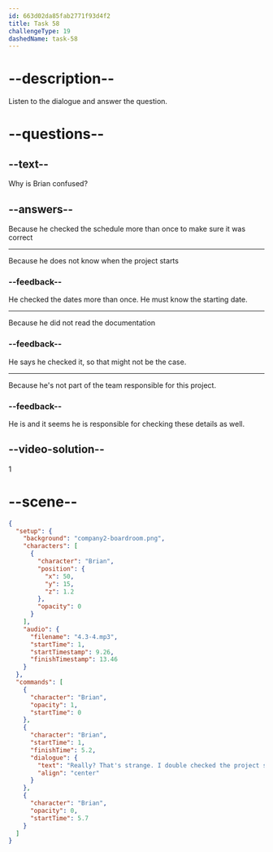 ```yaml
---
id: 663d02da85fab2771f93d4f2
title: Task 58
challengeType: 19
dashedName: task-58
---
```


<!-- (Audio) Brian: Really? That's strange. I double checked the project schedule and it should be accurate. -->

# --description--

Listen to the dialogue and answer the question.

# --questions--

## --text--

Why is Brian confused?

## --answers--

Because he checked the schedule more than once to make sure it was correct

---

Because he does not know when the project starts

### --feedback--

He checked the dates more than once. He must know the starting date.

---

Because he did not read the documentation

### --feedback--

He says he checked it, so that might not be the case.

---

Because he's not part of the team responsible for this project.

### --feedback--

He is and it seems he is responsible for checking these details as well.

## --video-solution--

1

# --scene--

```json
{
  "setup": {
    "background": "company2-boardroom.png",
    "characters": [
      {
        "character": "Brian",
        "position": {
          "x": 50,
          "y": 15,
          "z": 1.2
        },
        "opacity": 0
      }
    ],
    "audio": {
      "filename": "4.3-4.mp3",
      "startTime": 1,
      "startTimestamp": 9.26,
      "finishTimestamp": 13.46
    }
  },
  "commands": [
    {
      "character": "Brian",
      "opacity": 1,
      "startTime": 0
    },
    {
      "character": "Brian",
      "startTime": 1,
      "finishTime": 5.2,
      "dialogue": {
        "text": "Really? That's strange. I double checked the project schedule and it should be accurate.",
        "align": "center"
      }
    },
    {
      "character": "Brian",
      "opacity": 0,
      "startTime": 5.7
    }
  ]
}
```
